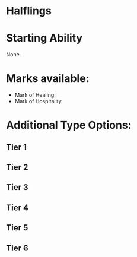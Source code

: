 # Halflings

# Starting Ability
None.

# Marks available:
- Mark of Healing
- Mark of Hospitality

# Additional Type Options:
## Tier 1

## Tier 2 

## Tier 3

## Tier 4

## Tier 5

## Tier 6